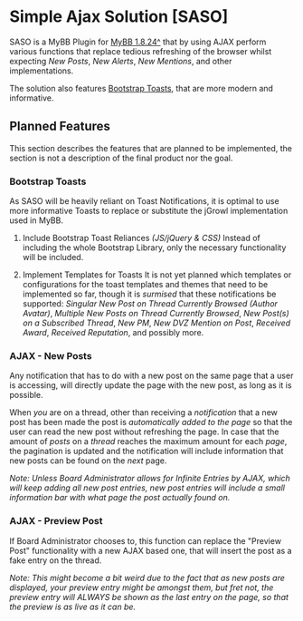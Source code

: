 # Simple Ajax Solution [SASO]
SASO is a MyBB Plugin for [MyBB 1.8.24^](https://github.com/mybb/mybb "MyBB GitHub Repository") that by using AJAX perform various functions that replace tedious refreshing of the browser whilst expecting _New Posts_, _New Alerts_, _New Mentions_, and other implementations.

The solution also features [Bootstrap Toasts](https://getbootstrap.com/docs/4.3/components/toasts/ "Bootstrap Toasts"), that are more modern and informative.

## Planned Features
This section describes the features that are planned to be implemented, the section is not a description of the final product nor the goal.

### Bootstrap Toasts
As SASO will be heavily reliant on Toast Notifications, it is optimal to use more informative Toasts to replace or substitute the jGrowl implementation used in MyBB.

1. Include Bootstrap Toast Reliances _(JS/jQuery & CSS)_
Instead of including the whole Bootstrap Library, only the necessary functionality will be included.

2. Implement Templates for Toasts
It is not yet planned which templates or configurations for the toast templates and themes that need to be implemented so far, though it is _surmised_ that these notifications be supported: _Singular New Post on Thread Currently Browsed (Author Avatar)_, _Multiple New Posts on Thread Currently Browsed_, _New Post(s) on a Subscribed Thread_, _New PM_, _New DVZ Mention on Post_, _Received Award_, _Received Reputation_, and possibly more.

### AJAX - New Posts
Any notification that has to do with a new post on the same page that a user is accessing, will directly update the page with the new post, as long as it is possible.

When _you_ are on a thread, other than receiving a _notification_ that a new post has been made the post is _automatically added to the page_ so that the user can read the new post without refreshing the page. In case that the amount of _posts_ on a _thread_ reaches the maximum amount for each _page_, the pagination is updated and the notification will include information that new posts can be found on the _next_ page.

_Note: Unless Board Administrator allows for Infinite Entries by AJAX, which will keep adding all new post entries, new post entries will include a small information bar with what page the post actually found on._

### AJAX - Preview Post
If Board Administrator chooses to, this function can replace the "Preview Post" functionality with a new AJAX based one, that will insert the post as a fake entry on the thread.

_Note: This might become a bit weird due to the fact that as new posts are displayed, your preview entry might be amongst them, but fret not, the preview entry will ALWAYS be shown as the last entry on the page, so that the preview is as live as it can be._
